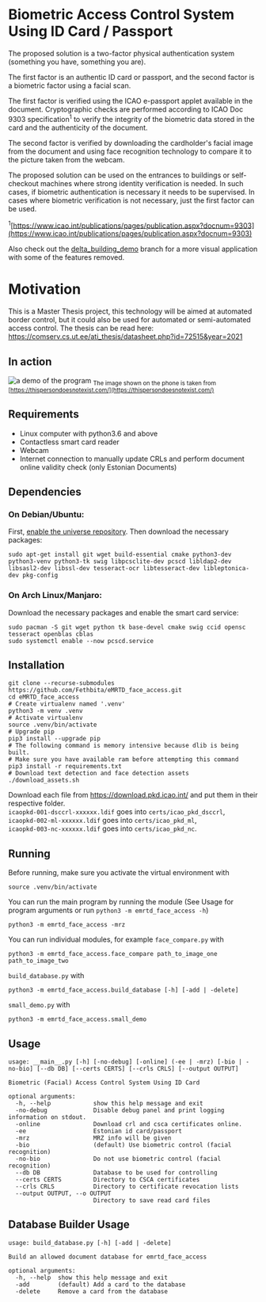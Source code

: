 <!--
 Copyright (c) 2021 Burak Can
 
 This software is released under the MIT License.
 https://opensource.org/licenses/MIT
-->

# Biometric Access Control System Using ID Card / Passport
The proposed solution is a two-factor physical authentication system (something you have, something you are).

The first factor is an authentic ID card or passport, and the second factor is a biometric factor using a facial scan.

The first factor is verified using the ICAO e-passport applet available in the document. Cryptographic checks are performed according to ICAO Doc 9303 specification<sup>1</sup> to verify the integrity of the biometric data stored in the card and the authenticity of the document.

The second factor is verified by downloading the cardholder's facial image from the document and using face recognition technology to compare it to the picture taken from the webcam.

The proposed solution can be used on the entrances to buildings or self-checkout machines where strong identity verification is needed. In such cases, if biometric authentication is necessary it needs to be supervised. In cases where biometric verification is not necessary, just the first factor can be used.

<sup>1</sup>[https://www.icao.int/publications/pages/publication.aspx?docnum=9303](https://www.icao.int/publications/pages/publication.aspx?docnum=9303)

Also check out the [delta_building_demo](https://github.com/Fethbita/eMRTD_face_access/tree/delta_building_demo) branch for a more visual application with some of the features removed.

# Motivation
This is a Master Thesis project, this technology will be aimed at automated border control, but it could also be used for automated or semi-automated access control. The thesis can be read here: https://comserv.cs.ut.ee/ati_thesis/datasheet.php?id=72515&year=2021

## In action

![a demo of the program](docs/images/demo.gif)
<sub>The image shown on the phone is taken from [https://thispersondoesnotexist.com/](https://thispersondoesnotexist.com/)</sub>

## Requirements
* Linux computer with python3.6 and above
* Contactless smart card reader
* Webcam
* Internet connection to manually update CRLs and perform document online validity check (only Estonian Documents)

## Dependencies
### On Debian/Ubuntu:
First, [enable the universe repository](https://help.ubuntu.com/community/Repositories/Ubuntu).
Then download the necessary packages:
```shell
sudo apt-get install git wget build-essential cmake python3-dev python3-venv python3-tk swig libpcsclite-dev pcscd libldap2-dev libsasl2-dev libssl-dev tesseract-ocr libtesseract-dev libleptonica-dev pkg-config
```
### On Arch Linux/Manjaro:
Download the necessary packages and enable the smart card service:
```shell
sudo pacman -S git wget python tk base-devel cmake swig ccid opensc tesseract openblas cblas
sudo systemctl enable --now pcscd.service
```

## Installation
```shell
git clone --recurse-submodules https://github.com/Fethbita/eMRTD_face_access.git
cd eMRTD_face_access
# Create virtualenv named '.venv'
python3 -m venv .venv
# Activate virtualenv
source .venv/bin/activate
# Upgrade pip
pip3 install --upgrade pip
# The following command is memory intensive because dlib is being built.
# Make sure you have available ram before attempting this command
pip3 install -r requirements.txt
# Download text detection and face detection assets
./download_assets.sh
```
Download each file from https://download.pkd.icao.int/ and put them in their respective folder.\
`icaopkd-001-dsccrl-xxxxxx.ldif` goes into `certs/icao_pkd_dsccrl`,\
`icaopkd-002-ml-xxxxxx.ldif` goes into `certs/icao_pkd_ml`,\
`icaopkd-003-nc-xxxxxx.ldif` goes into `certs/icao_pkd_nc`.

## Running

Before running, make sure you activate the virtual environment with
```shell
source .venv/bin/activate
```
You can run the main program by running the module (See Usage for program arguments or run `python3 -m emrtd_face_access -h`)
```shell
python3 -m emrtd_face_access -mrz
```
You can run individual modules, for example `face_compare.py` with
```shell
python3 -m emrtd_face_access.face_compare path_to_image_one path_to_image_two
```
`build_database.py` with
```shell
python3 -m emrtd_face_access.build_database [-h] [-add | -delete]
```
`small_demo.py` with
```shell
python3 -m emrtd_face_access.small_demo
```

## Usage
```
usage: __main__.py [-h] [-no-debug] [-online] (-ee | -mrz) [-bio | -no-bio] [--db DB] [--certs CERTS] [--crls CRLS] [--output OUTPUT]

Biometric (Facial) Access Control System Using ID Card

optional arguments:
  -h, --help            show this help message and exit
  -no-debug             Disable debug panel and print logging information on stdout.
  -online               Download crl and csca certificates online.
  -ee                   Estonian id card/passport
  -mrz                  MRZ info will be given
  -bio                  (default) Use biometric control (facial recognition)
  -no-bio               Do not use biometric control (facial recognition)
  --db DB               Database to be used for controlling
  --certs CERTS         Directory to CSCA certificates
  --crls CRLS           Directory to certificate revocation lists
  --output OUTPUT, --o OUTPUT
                        Directory to save read card files
```

## Database Builder Usage
```
usage: build_database.py [-h] [-add | -delete]

Build an allowed document database for emrtd_face_access

optional arguments:
  -h, --help  show this help message and exit
  -add        (default) Add a card to the database
  -delete     Remove a card from the database
```
